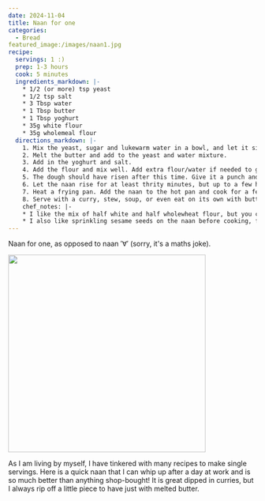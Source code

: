 ```yaml
---
date: 2024-11-04
title: Naan for one
categories:
  - Bread
featured_image:/images/naan1.jpg
recipe:
  servings: 1 :)
  prep: 1-3 hours
  cook: 5 minutes
  ingredients_markdown: |-
    * 1/2 (or more) tsp yeast
    * 1/2 tsp salt
    * 3 Tbsp water
    * 1 Tbsp butter
    * 1 Tbsp yoghurt
    * 35g white flour
    * 35g wholemeal flour
  directions_markdown: |-
    1. Mix the yeast, sugar and lukewarm water in a bowl, and let it sit for ten minutes. It should start to bubble and smell funky.
    2. Melt the butter and add to the yeast and water mixture.
    3. Add in the yoghurt and salt.
    4. Add the flour and mix well. Add extra flour/water if needed to get a dough that is cohesive and quite hydrated, but not overly wet. Let sit convered for about 30 minutes.
    5. The dough should have risen after this time. Give it a punch and then shape it into a naan shape.
    6. Let the naan rise for at least thrity minutes, but up to a few hours.
    7. Heat a frying pan. Add the naan to the hot pan and cook for a few minutes on either side. You should get some nice colour on both sides.
    8. Serve with a curry, stew, soup, or even eat on its own with butter!
    chef_notes: |-
    * I like the mix of half white and half wholewheat flour, but you can use all white flour.
    * I also like sprinkling sesame seeds on the naan before cooking, for a nice addition on the exterior.
---
```

Naan for one, as opposed to naan $'\forall'$ (sorry, it's a maths joke). 

<img src="{{site.baseurl}}/images/naan2.jpg" width="400"/>

As I am living by myself, I have tinkered with many recipes to make single servings. Here is a quick naan that I can whip up after a day at work and is so much better than anything shop-bought! It is great dipped in curries, but I always rip off a little piece to have just with melted butter.

